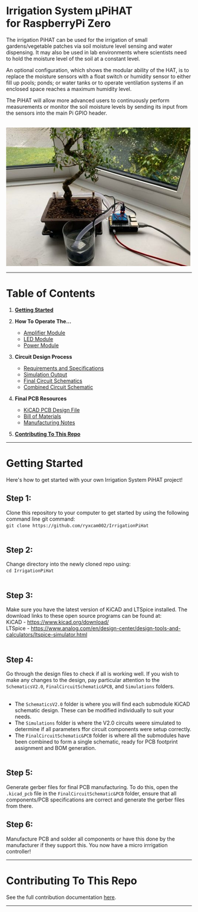 # **Irrigation System μPiHAT <br>for RaspberryPi Zero**

The irrigation PiHAT can be used for the irrigation of small gardens/vegetable patches via soil moisture level sensing and water dispensing. It may also be used in lab environments where scientists need to hold the moisture level of the soil at a constant level.

An optional configuration, which shows the modular ability of the HAT, is to replace the moisture sensors with a float switch or humidity sensor to either fill up pools; ponds; or water tanks or to operate ventilation systems if an enclosed space reaches a maximum humidity level.

The PiHAT will allow more advanced users to continuously perform measurements or monitor the soil moisture levels by sending its input from the sensors into the main Pi GPIO header.
<br><br>

![Example Irrigation PiHAT in operation](readme-res/IrrigationDemo.jpg)

---

# Table of Contents

1. [**Getting Started**](#getting-started)

2. **How To Operate The...**

   - [Amplifier Module](How-To/DesignProcess.md#amplifier-module)
   - [LED Module](How-To/DesignProcess.md#led-module)
   - [Power Module](How-To/DesignProcess.md#power-module)

3. **Circuit Design Process**

   - [Requirements and Specifications](Assignment4/Requirements&Specifications.pdf)
   - [Simulation Output](Simulations/SimulationPlots)
   - [Final Circuit Schematics](Assignment4/Requirements&Specifications)
   - [Combined Circuit Schematic](<FinalCircuitSchematic&PCB/Main Circuit.sch>)

4. **Final PCB Resources**

   - [KiCAD PCB Design File](<FinalCircuitSchematic&PCB/Main Circuit.kicad_pcb>)
   - [Bill of Materials](FinalCircuitSchematic&PCB/BillOfMaterials.md)
   - [Manufacturing Notes](How-To/ManufacturingNotes.md)

5. [**Contributing To This Repo**](CONTRIBUTING.md)

---

# Getting Started

Here's how to get started with your own Irrigation System PiHAT project!

## **Step 1:**
Clone this repository to your computer to get started by using the following command line git command:<br>
`git clone https://github.com/ryxcam002/IrrigationPiHat`<br><br>

## **Step 2:**
Change directory into the newly cloned repo using:<br>
`cd IrrigationPiHat`<br><br>

## **Step 3:**
Make sure you have the latest version of KiCAD and LTSpice installed. The download links to these open source programs can be found at:<br>
KiCAD - https://www.kicad.org/download/<br>
LTSpice - https://www.analog.com/en/design-center/design-tools-and-calculators/ltspice-simulator.html<br><br>

## **Step 4:**
Go through the design files to check if all is working well. If you wish to make any changes to the design, pay particular attention to the `SchematicsV2.0`, `FinalCircuitSchematic&PCB`, and `Simulations` folders.<br><br>
- The `SchematicsV2.0` folder is where you will find each submodule KiCAD schematic design. These can be modified individually to suit your needs.<br>
- The `Simulations` folder is where the V2.0 circuits weere simulated to determine if all parameters ffor circuit components were setup correctly.<br>
- The `FinalCircuitSchematic&PCB` folder is where all the submodules have been combined to form a single schematic, ready for PCB footprint assignment and BOM generation.<br><br>

## **Step 5:**
Generate gerber files for final PCB manufacturing. To do this, open the `.kicad_pcb` file in the `FinalCircuitSchematic&PCB` folder, ensure that all components/PCB specifications are correct and generate the gerber files from there.

## **Step 6:**
Manufacture PCB and solder all components or have this done by the manufacturer if they support this. You now have a micro irrrigation controller!

---

# Contributing To This Repo

See the full contribution documentation [here](CONTRIBUTING.md).

---
